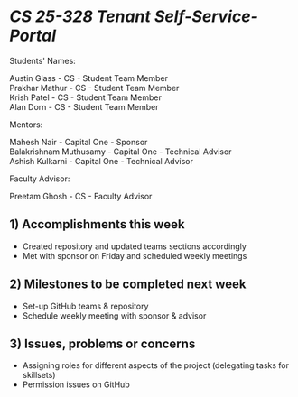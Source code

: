 # *CS 25-328 Tenant Self-Service-Portal*

Students' Names:

Austin Glass - CS - Student Team Member\
Prakhar Mathur - CS - Student Team Member\
Krish Patel - CS - Student Team Member\
Alan Dorn - CS - Student Team Member

Mentors:

Mahesh Nair - Capital One - Sponsor\
Balakrishnam Muthusamy - Capital One - Technical Advisor\
Ashish Kulkarni - Capital One - Technical Advisor

Faculty Advisor: 

Preetam Ghosh - CS - Faculty Advisor

## 1) Accomplishments this week ##
   - Created repository and updated teams sections accordingly
   - Met with sponsor on Friday and scheduled weekly meetings	
## 2) Milestones to be completed next week ##
   - Set-up GitHub teams & repository
   - Schedule weekly meeting with sponsor & advisor
## 3) Issues, problems or concerns ##
   - Assigning roles for different aspects of the project (delegating tasks for skillsets)
   - Permission issues on GitHub

   


